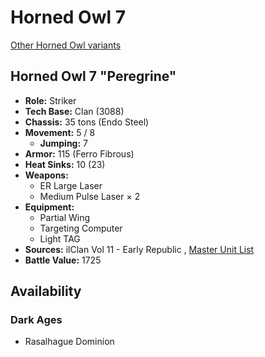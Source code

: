 # Horned Owl 7 

[Other Horned Owl variants](../horned_owl.md) 

## Horned Owl 7 "Peregrine" 

- **Role:** Striker 
- **Tech Base:** Clan (3088) 
- **Chassis:** 35 tons (Endo Steel) 
- **Movement:** 5 / 8 
  - **Jumping:** 7 
- **Armor:** 115 (Ferro Fibrous) 
- **Heat Sinks:** 10 (23) 
- **Weapons:** 
  - ER Large Laser 
  - Medium Pulse Laser × 2 
- **Equipment:** 
  - Partial Wing 
  - Targeting Computer 
  - Light TAG 
- **Sources:** ilClan Vol 11 - Early Republic , [Master Unit List](http://masterunitlist.info/Unit/Details/7749/peregrine-horned-owl-7-shimafukuro) 
- **Battle Value:** 1725 

## Availability 

### Dark Ages 

- Rasalhague Dominion 

